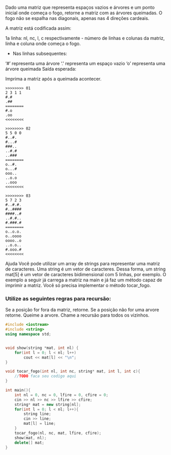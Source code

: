 Dado uma matriz que representa espaços vazios e árvores e um ponto inicial onde começa o fogo, retorne a matriz com as árvores queimadas. O fogo não se espalha nas diagonais, apenas nas 4 direções cardeais.

A matriz está codificada assim:

1a linha: nl, nc, l, c respectivamente - número de linhas e colunas da matriz, linha e coluna onde começa o fogo.

- Nas linhas subsequentes:

‘#’ representa uma árvore
‘.’ representa um espaço vazio
‘o’ representa uma árvore queimada
Saída esperada:

Imprima a matriz após a queimada acontecer.
```
>>>>>>>> 01
2 3 1 1
#.#
.##
========
#.o
.oo
<<<<<<<<

>>>>>>>> 02
5 5 0 0
#..#.
#...#
###..
..#.#
..###
========
o..#.
o...#
ooo..
..o.o
..ooo
<<<<<<<<

>>>>>>>> 03
5 7 2 3
#..#.#.
#..####
####..#
..#.#..
#.###.#
========
o..o.o.
o..oooo
oooo..o
..o.o..
#.ooo.#
<<<<<<<<
```
Ajuda
Você pode utilizar um array de strings para representar uma matriz de caracteres. Uma string é um vetor de caracteres. Dessa forma, um string mat[5] é um vetor de caracteres bidimensional com 5 linhas, por exemplo. O exemplo a seguir já carrega a matriz na main e já faz um método capaz de imprimir a matriz. Você só precisa implementar o método tocar_fogo.

### Utilize as seguintes regras para recursão:

Se a posição for fora da matriz, retorne.
Se a posição não for uma arvore retorne.
Queime a arvore.
Chame a recursão para todos os vizinhos.
```cpp
#include <iostream>
#include <string>
using namespace std;


void show(string *mat, int nl) {
    for(int l = 0; l < nl; l++)
        cout << mat[l] << "\n";
}

void tocar_fogo(int nl, int nc, string* mat, int l, int c){
    //TODO faca seu codigo aqui
}

int main(){
    int nl = 0, nc = 0, lfire = 0, cfire = 0;
    cin >> nl >> nc >> lfire >> cfire;
    string* mat = new string[nl];
    for(int l = 0; l < nl; l++){
        string line;
        cin >> line;
        mat[l] = line;
    }
    tocar_fogo(nl, nc, mat, lfire, cfire);
    show(mat, nl);
    delete[] mat;
}
```
